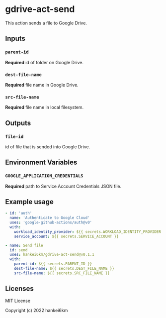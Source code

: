 # gdrive-act-send

This action sends a file to Google Drive.

## Inputs

### `parent-id`

**Required** id of folder on Google Drive.

### `dest-file-name`

**Required** file name in Google Drive.

### `src-file-name`

**Required** file name in local filesystem.

## Outputs

### `file-id`

id of file that is sended into Google Drive.

## Environment Variables

### `GOOGLE_APPLICATION_CREDENTIALS`

**Required** path to Service Account Credentials JSON file.

## Example usage

```yaml
- id: 'auth'
  name: 'Authenticate to Google Cloud'
  uses: 'google-github-actions/auth@v0'
  with:
    workload_identity_provider: ${{ secrets.WORKLOAD_IDENTITY_PROVIDER }}
    service_account: ${{ secrets.SERVICE_ACCOUNT }}

- name: Send file
  id: send
  uses: hankei6km/gdrive-act-send@v0.1.1
  with:
    parent-id: ${{ secrets.PARENT_ID }}
    dest-file-name: ${{ secrets.DEST_FILE_NAME }}
    src-file-name: ${{ secrets.SRC_FILE_NAME }}
```

## Licenses

MIT License

Copyright (c) 2022 hankei6km
